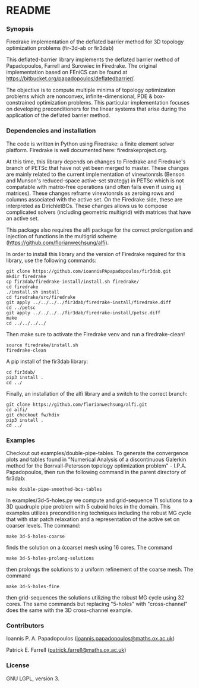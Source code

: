 # README #

### Synopsis ###

Firedrake implementation of the deflated barrier method for 3D topology optimization problems (fir-3d-ab or fir3dab)

This deflated-barrier library implements the deflated barrier method of Papadopoulos, Farrell and Surowiec in Firedrake. The original implementation based on FEniCS can be found at https://bitbucket.org/papadopoulos/deflatedbarrier/.   

The objective is to compute multiple minima of topology optimization problems which are nonconvex, infinite-dimensional, PDE & box-constrained optimization problems. This particular implementation focuses on developing preconditioners for the linear systems that arise during the application of the deflated barrier method.

### Dependencies and installation ###


The code is written in Python using Firedrake: a finite element solver platform. Firedrake is well documented here: firedrakeproject.org.

At this time, this library depends on changes to Firedrake and Firedrake's branch of PETSc that have not yet been merged to master. These changes are mainly related to the current implementation of vinewtonrsls (Benson and Munson's reduced-space active-set strategy) in PETSc which is not compatable with matrix-free operations (and often fails even if using aij matrices). These changes reframe vinewtonrsls as zeroing rows and columns associated with the active set. On the Firedrake side, these are interpreted as DirichletBCs. These changes allows us to compose complicated solvers (including geometric multigrid) with matrices that have an active set.

This package also requires the alfi package for the correct prolongation and injection of functions in the multigrid scheme (https://github.com/florianwechsung/alfi).

In order to install this library and the version of Firedrake required for this library, use the following commands:

    git clone https://github.com/ioannisPApapadopoulos/fir3dab.git
    mkdir firedrake
    cp fir3dab/firedrake-install/install.sh firedrake/
    cd firedrake
    ./install.sh install
    cd firedrake/src/firedrake
    git apply ../../../../fir3dab/firedrake-install/firedrake.diff
    cd ../petsc
    git apply ../../../../fir3dab/firedrake-install/petsc.diff
    make
    cd ../../../../

Then make sure to activate the Firedrake venv and run a firedrake-clean!

    source firedrake/install.sh
    firedrake-clean

A pip install of the fir3dab library:

    cd fir3dab/
    pip3 install .
    cd ../

Finally, an installation of the alfi library and a switch to the correct branch:

    git clone https://github.com/florianwechsung/alfi.git
    cd alfi/
    git checkout fw/hdiv
    pip3 install .
    cd ../


### Examples ###

Checkout out examples/double-pipe-tables. To generate the convergence plots and tables found in "Numerical Analysis of a discontinuous Galerkin method for the Borrvall-Petersson topology optimization problem" - I.P.A. Papadopoulos, then run the following command in the parent directory of fir3dab:


    make double-pipe-smoothed-bcs-tables

In examples/3d-5-holes.py we compute and grid-sequence 11 solutions to a 3D quadruple pipe problem with 5 cuboid holes in the domain. This examples utilizes preconditioning techniques including the robust MG cycle that with star patch relaxation and a representation of the active set on coarser levels. The command:

    make 3d-5-holes-coarse

finds the solution on a (coarse) mesh using 16 cores. The command

    make 3d-5-holes-prolong-solutions

then prolongs the solutions to a uniform refinement of the coarse mesh. The command

    make 3d-5-holes-fine

then grid-sequences the solutions utilizing the robust MG cycle using 32 cores. The same commands but replacing "5-holes" with "cross-channel" does the same with the 3D cross-channel example.

### Contributors ###

Ioannis P. A. Papadopoulos (ioannis.papadopoulos@maths.ox.ac.uk)

Patrick E. Farrell (patrick.farrell@maths.ox.ac.uk)


### License ###

GNU LGPL, version 3.
